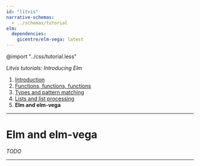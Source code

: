 ```yaml
---
id: "litvis"
narrative-schemas:
  - ../schemas/tutorial
elm:
  dependencies:
    gicentre/elm-vega: latest
---
```


@import "../css/tutorial.less"

_Litvis tutorials: Introducing Elm_

1.  [Introduction](elmIntroduction1.md)
2.  [Functions, functions, functions](elmIntroduction2.md)
3.  [Types and pattern matching](elmIntroduction3.md)
4.  [Lists and list processing](elmIntroduction4.md)
5.  **Elm and elm-vega**

---

# Elm and elm-vega

_TODO_

---
